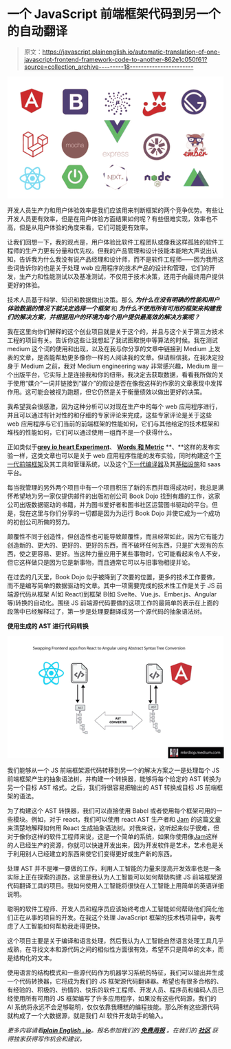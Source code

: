 # 一个 JavaScript 前端框架代码到另一个的自动翻译

> 原文：<https://javascript.plainenglish.io/automatic-translation-of-one-javascript-frontend-framework-code-to-another-862e1c050f61?source=collection_archive---------18----------------------->

![](img/6e68d186ad5442eb7b9887ec326ba107.png)

开发人员生产力和用户体验效率是我们应该用来判断框架的两个竞争优势。有些让开发人员更有效率，但是在用户体验方面结果如何呢？有些很难实现，效率也不高，但是从用户体验的角度来看，它们可能更有效率。

让我们回想一下，我的观点是，用户体验比软件工程团队或像我这样孤独的软件工程师的生产力更有分量和优先权。但我的产品管理和设计技能本能地大声说出认知，告诉我为什么我没有说产品经理和设计师，而不是软件工程师——因为我用这些词告诉你的也是关于处理 web 应用程序的技术产品的设计和管理，它们的开发，生产力和性能测试以及基准测试，不仅用于技术决策，还用于向最终用户提供更好的体验。

技术人员基于科学、知识和数据做出决策。那么 ***为什么在没有明确的性能和用户体验数据的情况下就决定选择一个框架*** 和 ***为什么不使用所有可用的框架来构建我们的解决方案，并根据用户的环境为每个用户提供最高效的解决方案呢？***

我在这里向你们解释的这个创业项目就是关于这个的，并且与这个关于第三方技术工程的项目有关。告诉你这些让我想起了我试图取悦中等算法的时候。我在测试 medium 这个词的使用和出现，以及在我与你分享的文章中链接到 Medium 上发表的文章，是否能帮助更多像你一样的人阅读我的文章。但请相信我，在我决定投身于 Medium 之前，我对 Medium engineering way 非常感兴趣，Medium 是一个出版平台，它实际上是连接我和你的纽带。我决定去获取数据，看看我所做的关于使用“媒介”一词并链接到“媒介”的假设是否在像我这样的作家的文章表现中发挥作用。这可能会被视为跑题，但它仍然是关于衡量绩效以做出更好的决策。

我希望我会很感激，因为这种分析可以对现在生产中的每个 web 应用程序进行，并且可以通过有针对性的和仔细的专家评论来完成，这些专家评论是关于这些 web 应用程序与它们当前的前端框架的性能如何，它们与其他给定的技术框架和堆栈的性能如何，它们可以通过使用一组而不是一个获得什么。

正如类似于[**grey io heart Experiment**](https://mkrdiop.medium.com/list/greyio-heart-experiment-6676cc9f1f96)、 [**Words 和 Metric**](https://mkrdiop.medium.com/list/words-metrics-0f50785757d8) **、**这样的发布实验一样，这类文章也可以是关于 web 应用程序性能的发布实验，同时构建这个[下一代前端框架](/javascript-frontend-speed-is-the-next-big-thing-4caef920e441)及其工具和管理系统，以及这个[下一代编译器](https://medium.com/nerd-for-tech/next-generation-compilers-1346af6cdc51)及其[基础设施](https://medium.com/codex/compilation-operating-system-f464bcf8f25a)和 saas 平台。

每当我管理的另外两个项目中有一个项目积压了新的东西并取得成功时，我总是满怀希望地为另一家仅提供邮件的出版初创公司 Book Dojo 找到有趣的工作，这家公司出版数据驱动的书籍，并为图书爱好者和图书社区运营图书驱动的平台。但是，我在这里与你们分享的一切都是因为为运行 Book Dojo 并使它成为一个成功的初创公司所做的努力。

颠覆性不同于创造性，但创造性也可能导致颠覆性，而且经常如此，因为它有能力创造新的、更大的、更好的、更好的东西，而不破坏任何东西，只是扩大现有的东西，使之更容易、更好。当这种力量应用于某些事物时，它可能看起来令人不安，但它这样做只是因为它是新事物，而且通常它可以与旧事物相提并论。

在过去的几天里，Book Dojo 似乎被降到了次要的位置，更多的技术工作要做，而不是编写简单的数据驱动的文章。其中一项需要完成的技术性工作是关于 JS 前端源代码从框架 A(如 React)到框架 B(如 Svelte、Vue.js、Ember.js、Angular 等)转换的自动化。围绕 JS 前端源代码要做的这项工作的最简单的表示在上面的段落中已经解释过了，第一步是处理要翻译成另一个源代码的抽象语法树。

**使用生成的 AST 进行代码转换**

![](img/a0bcb627c192c4124f74ac22b7af2e8d.png)

我们能够从一个 JS 前端框架源代码转移到另一个的解决方案之一是处理每个 JS 前端框架产生的抽象语法树，并构建一个转换器，能够将每个给定的 AST 转换为另一个目标 AST 格式。之后，我们将很容易把输出的 AST 转换成目标 JS 前端框架的语法。

为了构建这个 AST 转换器，我们可以直接使用 Babel 或者使用每个框架可用的一些模块。例如，对于 react，我们可以使用 react AST 生产者和 [Jam](https://medium.com/u/1c68c61c2100?source=post_page-----862e1c050f61--------------------------------) 的这篇[文章](https://medium.com/@codejamninja/render-abstract-syntax-trees-with-react-e35f1882b4c0)来清楚地解释如何用 React 生成抽象语法树。对我来说，这听起来似乎很难，但对于像你这样的软件工程师来说，这是一个简单的系统，如果你使用像[Jam](https://medium.com/u/1c68c61c2100?source=post_page-----862e1c050f61--------------------------------)这样的人已经生产的资源，你就可以快速开发出来，因为开发软件是艺术，艺术也是关于利用别人已经建立的东西来使它们变得更好或生产新的东西。

处理 AST 并不是唯一要做的工作，利用人工智能的力量来提高开发效率也是一条实际上正在探索的道路，这里是我认为人工智能可以如何帮助构建 JS 前端框架源代码翻译工具的项目。我如何使用人工智能将很快在人工智能上用简单的英语详细说明。

聪明的软件工程师、开发人员和程序员应该始终考虑人工智能如何帮助他们简化他们正在从事的项目的开发。在我这个处理 JavaScript 框架的技术栈项目中，我考虑了人工智能如何帮助我走得更快。

这个项目主要是关于编译和语言处理，然后我认为人工智能自然语言处理工具几乎成熟，在寻找文本和源代码之间的相似性方面很有效，希望不只是简单的文本，而是结构化的文本。

使用语言的结构模式和一些源代码作为机器学习系统的特征，我们可以输出并生成一个代码转换器，它将成为我们的 JS 框架源代码翻译器。希望也有很多合格的、有经验的、积极的、热情的、快乐的软件工程师、开发人员、程序员和编码人员已经使用所有可用的 JS 框架编写了许多应用程序，如果没有这些代码源，我们的 AI 系统将永远不会足够聪明，仅仅依靠我糟糕的编程技能。那么所有这些源代码就构成了一个大数据源，就是我们 AI 软件开发助手的输入。

*更多内容请看*[***plain English . io***](http://plainenglish.io/)*。报名参加我们的* [***免费周报***](http://newsletter.plainenglish.io/) *。在我们的* [***社区***](https://discord.gg/GtDtUAvyhW) *获得独家获得写作机会和建议。*